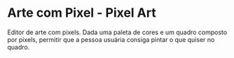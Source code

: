 # Arte com Pixel - Pixel Art

Editor de arte com pixels. Dada uma paleta de cores e um quadro composto por pixels, permitir que a pessoa usuária consiga pintar o que quiser no quadro.